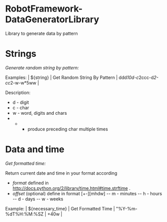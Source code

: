 RobotFramework-DataGeneratorLibrary
===================================

Library to generate data by pattern


Strings
===================================

*Generate random string by pattern:*

Examples:
| ${string} | Get Random String By Pattern | ddd*10d-c*2ccc-d*2-cc*2-w-w*5ww |

Description:
- d - digit
- c - char
- w - word, digits and chars
- * - produce preceding char multiple times


Data and time 
===================================
*Get formatted time:*

Return current date and time in your format according
- *format* defined in http://docs.python.org/2/library/time.html#time.strftime .
- *offset* (optional) define in format [+-]<number>[mhdw]
--   m - minutes
--   h - hours
--   d - days
--   w - weeks

Example:
| ${necessary_time} | Get Formatted Time | "%Y-%m-%dT%H:%M:%SZ | +40w |

